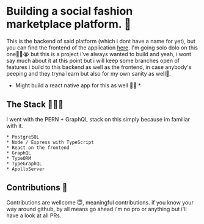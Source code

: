 # Building a social fashion marketplace platform. 👢

This is the backend of said platform (which i dont have a name for yet), but you can find the
frontend of the application [here](https://github.com/KevinRaleie-dev/ecom-client-react). I'm going solo dolo on this one✌🏽😭 but this is a project i've always wanted to build and yeah, i wont say much about it at this point but i will keep some branches open of features i build to this backend as well as the frontend, in case anybody's peeping and they tryna learn but also for my own sanity as well🤫.

* Might build a react native app for this as well 🤞🏽 *

## The Stack 👨🏽‍💻

I went with the PERN + GraphQL stack on this simply because im familiar with it.

    * PostgreSQL
    * Node / Express with TypeScript
    * React on the frontend
    * GraphQL
    * TypeORM 
    * TypeGraphQL
    * ApolloServer

## Contributions 🤝

Contributions are wellcome 😇, meaningful contributions. if you know your way around github, by all means go ahead i'm no pro or anything but i'll have a look at all PRs.